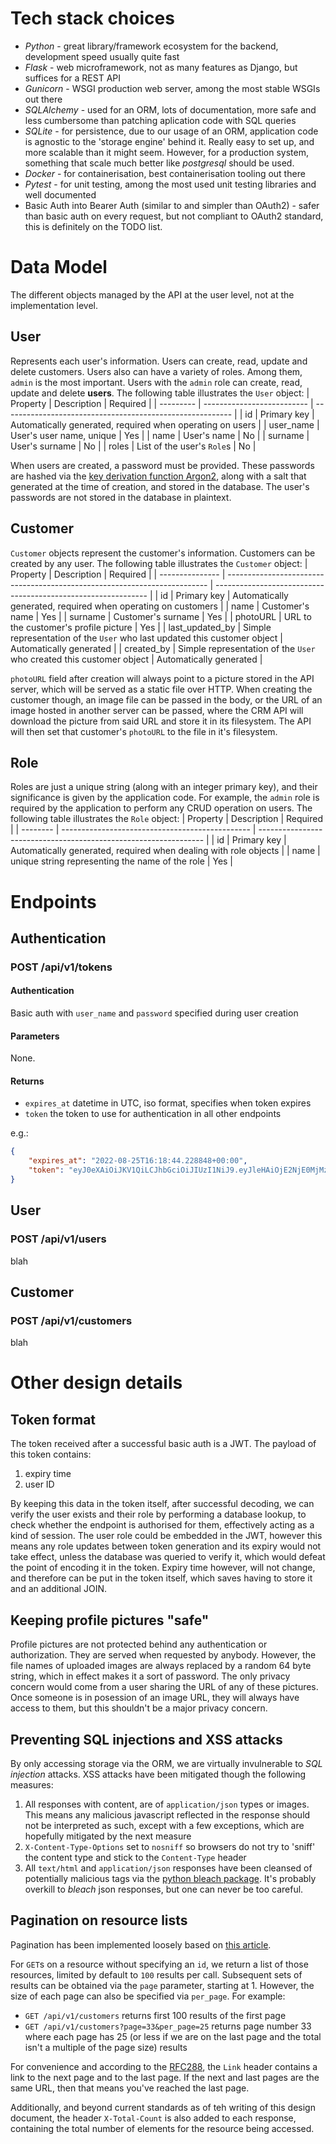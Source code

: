 # Tech stack choices
- *Python* - great library/framework ecosystem for the backend, development speed usually quite fast 
- *Flask* - web microframework, not as many features as Django, but suffices for a REST API
- *Gunicorn* - WSGI production web server, among the most stable WSGIs out there
- *SQLAlchemy* - used for an ORM, lots of documentation, more safe and less cumbersome than patching aplication code with SQL queries
- *SQLite* - for persistence, due to our usage of an ORM, application code is agnostic to the 'storage engine' behind it. Really easy to set up, and more scalable than it might seem. However, for a production system, something that scale much better like *postgresql* should be used.
- *Docker* - for containerisation, best containerisation tooling out there
- *Pytest* - for unit testing, among the most used unit testing libraries and well documented
- Basic Auth into Bearer Auth (similar to and simpler than OAuth2) - safer than basic auth on every request, but not compliant to OAuth2 standard, this is definitely on the TODO list.

# Data Model
The different objects managed by the API at the user level, not at the implementation level.
## User
Represents each user's information. Users can create, read, update and delete customers. Users also can have a variety of roles. Among them, `admin` is the most important. Users with the `admin` role can create, read, update and delete **users**. The following table illustrates the `User` object:
| Property  | Description                | Required                                                  |
| --------- | -------------------------- | --------------------------------------------------------- |
| id        | Primary key                | Automatically generated, required when operating on users |
| user_name | User's user name, unique   | Yes                                                       |
| name      | User's name                | No                                                        |
| surname   | User's surname             | No                                                        |
| roles     | List of the user's `Role`s | No                                                        |

When users are created, a password must be provided. These passwords are hashed via the [key derivation function Argon2](https://en.wikipedia.org/wiki/Argon2), along with a salt that generated at the time of creation, and stored in the database. The user's passwords are not stored in the database in plaintext.

## Customer
`Customer` objects represent the customer's information. Customers can be created by any user. The following table illustrates the `Customer` object:
| Property        | Description                                                               | Required                                                      |
| --------------- | ------------------------------------------------------------------------- | ------------------------------------------------------------- |
| id              | Primary key                                                               | Automatically generated, required when operating on customers |
| name            | Customer's name                                                           | Yes                                                           |
| surname         | Customer's surname                                                        | Yes                                                           |
| photoURL        | URL to the customer's profile picture                                     | Yes                                                           |
| last_updated_by | Simple representation of the `User` who last updated this customer object | Automatically generated                                       |
| created_by      | Simple representation of the `User` who created this customer object      | Automatically generated                                       |

`photoURL` field after creation will always point to a picture stored in the API server, which will be served as a static file over HTTP. When creating the customer though, an image file can be passed in the body, or the URL of an image hosted in another server can be passed, where the CRM API will download the picture from said URL and store it in its filesystem. The API will then set that customer's `photoURL` to the file in it's filesystem.

## Role
Roles are just a unique string (along with an integer primary key), and their significance is given by the application code. For example, the `admin` role is required by the application to perform any CRUD operation on users.
The following table illustrates the `Role` object:
| Property | Description                                     | Required                                                         |
| -------- | ----------------------------------------------- | ---------------------------------------------------------------- |
| id       | Primary key                                     | Automatically generated, required when dealing with role objects |
| name     | unique string representing the name of the role | Yes                                                              |

# Endpoints
## Authentication
### POST /api/v1/tokens
#### **Authentication**
Basic auth with `user_name` and `password` specified during user creation
#### **Parameters**
None.
#### **Returns**
- `expires_at` datetime in UTC, iso format, specifies when token expires
- `token` the token to use for authentication in all other endpoints

e.g.:
```json
{
    "expires_at": "2022-08-25T16:18:44.228848+00:00",
    "token": "eyJ0eXAiOiJKV1QiLCJhbGciOiJIUzI1NiJ9.eyJleHAiOjE2NjE0MjMzNzcsInVzZXJfaWQiOjJ9.xi_9gYELYE8SgO4qvS_IKZEPB4K1LtYf5Y-i0J8oQ8M"
}
```
## User
### POST /api/v1/users
blah
## Customer
### POST /api/v1/customers
blah
# Other design details
## Token format
The token received after a successful basic auth is a JWT. The payload of this token contains:
1. expiry time
2. user ID

By keeping this data in the token itself, after successful decoding, we can verify the user exists and their role by performing a database lookup, to check whether the endpoint is authorised for them, effectively acting as a kind of session. The user role could be embedded in the JWT, however this means any role updates between token generation and its expiry would not take effect, unless the database was queried to verify it, which would defeat the point of encoding it in the token. Expiry time however, will not change, and therefore can be put in the token itself, which saves having to store it and an additional JOIN.
## Keeping profile pictures "safe"
Profile pictures are not protected behind any authentication or authorization. They are served when requested by anybody. However, the file names of uploaded images are always replaced by a random 64 byte string, which in effect makes it a sort of password. The only privacy concern would come from a user sharing the URL of any of these pictures. Once someone is in posession of an image URL, they will always have access to them, but this shouldn't be a major privacy concern.
## Preventing SQL injections and XSS attacks
By only accessing storage via the ORM, we are virtually invulnerable to *SQL injection* attacks. XSS attacks have been mitigated though the following measures:
1. All responses with content, are of `application/json` types or images. This means any malicious javascript reflected in the response should not be interpreted as such, except with a few exceptions, which are hopefully mitigated by the next measure
2. `X-Content-Type-Options` set to `nosniff` so browsers do not try to 'sniff' the content type and stick to the `Content-Type` header
3. All `text/html` and `application/json` responses have been cleansed of potentially malicious tags via the [python bleach package](https://pypi.org/project/bleach/). It's probably overkill to *bleach* json responses, but one can never be too careful.

## Pagination on resource lists
Pagination has been implemented loosely based on [this article](https://www.vinaysahni.com/best-practices-for-a-pragmatic-restful-api#pagination).

For `GET`s on a resource without specifying an `id`, we return a list of those resources, limited by default to `100` results per call. Subsequent sets of results can be obtained via the `page` parameter, starting at 1. However, the size of each page can also be specified via `per_page`. For example:
- `GET /api/v1/customers` returns first 100 results of the first page
- `GET /api/v1/customers?page=33&per_page=25` returns page number 33 where each page has 25 (or less if we are on the last page and the total isn't a multiple of the page size) results

For convenience and according to the [RFC288](https://www.rfc-editor.org/rfc/rfc8288), the `Link` header contains a link to the next page and to the last page. If the next and last pages are the same URL, then that means you've reached the last page.

Additionally, and beyond current standards as of teh writing of this design document, the header `X-Total-Count` is also added to each response, containing the total number of elements for the resource being accessed.